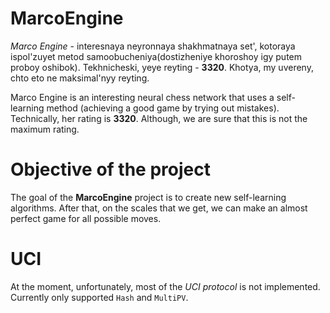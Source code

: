 # MarcoEngine

*Marco Engine* - interesnaya neyronnaya shakhmatnaya set', kotoraya ispol'zuyet metod samoobucheniya(dostizheniye khoroshoy igy putem proboy oshibok). Tekhnicheski, yeye reyting - **3320**. Khotya, my uvereny, chto eto ne maksimal'nyy reyting.

Marco Engine is an interesting neural chess network that uses a self-learning method (achieving a good game by trying out mistakes). Technically, her rating is **3320**. Although, we are sure that this is not the maximum rating.

# Objective of the project

The goal of the **MarcoEngine** project is to create new self-learning algorithms. After that, on the scales that we get, we can make an almost perfect game for all possible moves.

#  UCI
At the moment, unfortunately, most of the *UCI protocol* is not implemented. Currently only supported ``Hash`` and ``MultiPV``.
